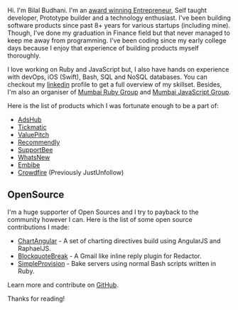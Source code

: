 Hi. I'm Bilal Budhani. I'm an [award winning Entrepreneur](http://bilalbudhani.me/2013/01/13/star-young-entrepreneur-of-the-year-2013/), Self taught developer, Prototype builder and a technology enthusiast. I've been building software products since past 8+ years for various startups (including mine). Though, I've done my graduation in Finance field but that never managed to keep me away from programming. I've been coding since my early college days because I enjoy that experience of building products myself thoroughly.

I love working on Ruby and JavaScript but, I also have hands on experience with devOps, iOS (Swift), Bash, SQL and NoSQL databases. You can checkout my [linkedin](https://in.linkedin.com/in/bilalbudhani) profile to get a full overview of my skillset. Besides, I'm also an organiser of [Mumbai Ruby Group](https://www.meetup.com/MumbaiRB/) and [Mumbai JavaScript Group](https://www.meetup.com/Mumbai-JavaScript-Meetup/).

Here is the list of products which I was fortunate enough to be a part of:

* [AdsHub](http://adshub.net)
* [Tickmatic](http://tickmatic.in)
* [ValuePitch](http://valuepitch.com/)
* [Recommendly](http://recommend.ly/)
* [SupportBee](http://supportbee.com/)
* [WhatsNew](http://whatsnew.io/)
* [Embibe](http://embibe.com/)
* [Crowdfire](http://crowdfireapp.com/) (Previously JustUnfollow)

## OpenSource

I'm a huge supporter of Open Sources and I try to payback to the community however I can. Here is the list of some open source contributions I made:

* [ChartAngular](https://github.com/BilalBudhani/ChartAngular) - A set of charting directives build using AngularJS and RaphaelJS.
* [BlockquoteBreak](https://github.com/BilalBudhani/blockquote_break) - A Gmail like inline reply plugin for Redactor.
* [SimpleProvision](https://github.com/BilalBudhani/simple_provision) - Bake servers using normal Bash scripts written in Ruby.

Learn more and contribute on [GitHub](https://github.com/BilalBudhani).

Thanks for reading!
